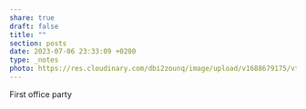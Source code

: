 ```yaml
---
share: true
draft: false
title: ""
section: posts
date: 2023-07-06 23:33:09 +0200
type: _notes
photo: https://res.cloudinary.com/dbi2zounq/image/upload/v1688679175/vtwoslpxxxspfnofjtgf.jpg
---
```


First office party
